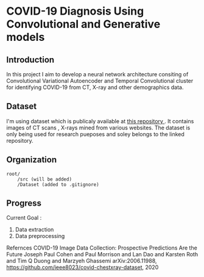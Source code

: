 # COVID-19 Diagnosis Using Convolutional and Generative models

## Introduction


In this project I aim to develop a neural network architecture consiting of Convolutional Variational Autoencoder and Temporal Convolutional cluster for identifying COVID-19 from CT, X-ray and other demographics data.

## Dataset


I'm using dataset which is publicaly available at [this repository ](https://github.com/ieee8023/covid-chestxray-dataset). It contains images of CT scans , X-rays mined from various websites. The dataset is only being used for research pueposes and soley belongs to the linked repository.

## Organization

```
root/
    /src (will be added)
    /Dataset (added to .gitignore)
```

## Progress

Current Goal : 
1) Data extraction
2) Data preprocessing 


Refernces
COVID-19 Image Data Collection: Prospective Predictions Are the Future
Joseph Paul Cohen and Paul Morrison and Lan Dao and Karsten Roth and Tim Q Duong and Marzyeh Ghassemi
arXiv:2006.11988, https://github.com/ieee8023/covid-chestxray-dataset, 2020



